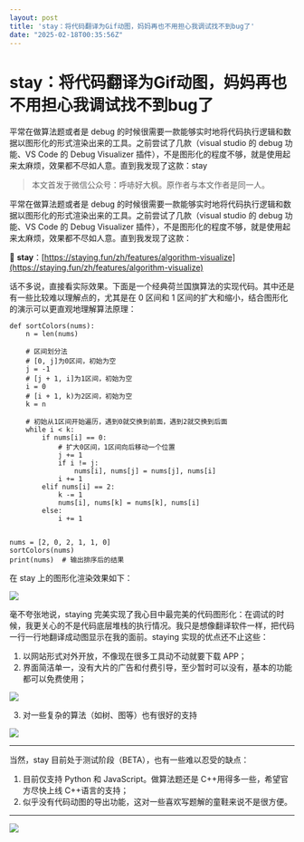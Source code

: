 ```yaml
---
layout: post
title: 'stay：将代码翻译为Gif动图，妈妈再也不用担心我调试找不到bug了'
date: "2025-02-18T00:35:56Z"
---
```

stay：将代码翻译为Gif动图，妈妈再也不用担心我调试找不到bug了
===================================

平常在做算法题或者是 debug 的时候很需要一款能够实时地将代码执行逻辑和数据以图形化的形式渲染出来的工具。之前尝试了几款（visual studio 的 debug 功能、VS Code 的 Debug Visualizer 插件），不是图形化的程度不够，就是使用起来太麻烦，效果都不尽如人意。直到我发现了这款：stay

> 本文首发于微信公众号：呼哧好大枫。原作者与本文作者是同一人。

平常在做算法题或者是 debug 的时候很需要一款能够实时地将代码执行逻辑和数据以图形化的形式渲染出来的工具。之前尝试了几款（visual studio 的 debug 功能、VS Code 的 Debug Visualizer 插件），不是图形化的程度不够，就是使用起来太麻烦，效果都不尽如人意。直到我发现了这款：

🚨 **stay**：[https://staying.fun/zh/features/algorithm-visualize](https://staying.fun/zh/features/algorithm-visualize)

话不多说，直接看实际效果。下面是一个经典荷兰国旗算法的实现代码。其中还是有一些比较难以理解点的，尤其是在 0 区间和 1 区间的扩大和缩小，结合图形化的演示可以更直观地理解算法原理：

    def sortColors(nums):
        n = len(nums)
    
        # 区间划分法
        # [0, j]为0区间，初始为空
        j = -1
        # [j + 1, i]为1区间，初始为空
        i = 0
        # [i + 1, k)为2区间，初始为空
        k = n
    
        # 初始从1区间开始遍历，遇到0就交换到前面，遇到2就交换到后面
        while i < k:
            if nums[i] == 0:
                # 扩大0区间，1区间向后移动一个位置
                j += 1
                if i != j:
                    nums[i], nums[j] = nums[j], nums[i]
                i += 1
            elif nums[i] == 2:
                k -= 1
                nums[i], nums[k] = nums[k], nums[i]
            else:
                i += 1
    
    
    nums = [2, 0, 2, 1, 1, 0]
    sortColors(nums)
    print(nums)  # 输出排序后的结果
    

在 stay 上的图形化渲染效果如下：

![](https://img2024.cnblogs.com/blog/2785056/202502/2785056-20250217205216141-1324236486.gif)

毫不夸张地说，staying 完美实现了我心目中最完美的代码图形化：在调试的时候，我更关心的不是代码底层堆栈的执行情况。我只是想像翻译软件一样，把代码一行一行地翻译成动图显示在我的面前。staying 实现的优点还不止这些：

1.  以网站形式对外开放，不像现在很多工具动不动就要下载 APP；
2.  界面简洁单一，没有大片的广告和付费引导，至少暂时可以没有，基本的功能都可以免费使用；

![](https://img2024.cnblogs.com/blog/2785056/202502/2785056-20250217205302809-7105258.png)

3.  对一些复杂的算法（如树、图等）也有很好的支持

![](https://img2024.cnblogs.com/blog/2785056/202502/2785056-20250217205310908-533744746.png)

* * *

当然，stay 目前处于测试阶段（BETA），也有一些难以忍受的缺点：

1.  目前仅支持 Python 和 JavaScript。做算法题还是 C++用得多一些，希望官方尽快上线 C++语言的支持；
2.  似乎没有代码动图的导出功能，这对一些喜欢写题解的童鞋来说不是很方便。

* * *

![](https://img2024.cnblogs.com/blog/2785056/202502/2785056-20250217211526096-1154128474.png)